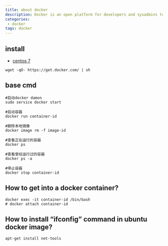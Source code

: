 ```yaml
---
title: about docker
description: Docker is an open platform for developers and sysadmins to build, ship, and run distributed applications, whether on laptops, data center VMs, or the cloud.
categories:
 - docker
tags: docker
---
```


## install
- [centos 7](https://stackoverflow.com/questions/43869867/installing-docker-17-version-on-centos-7)

```shell
wget -qO- https://get.docker.com/ | sh
```


## base cmd

```shell
#启动docker damon
sudo service docker start

#启动容器
docker run container-id

#删除本地镜像
docker image rm -f image-id

#查看正在运行的容器
docker ps

#查看曾经运行过的容器
docker ps -a

#停止容器
docker stop container-id
```

## How to get into a docker container?
```shell
docker exec -it container-id /bin/bash
# docker attach container-id
```

## How to install “ifconfig” command in ubuntu docker image?

```shell
apt-get install net-tools
```
